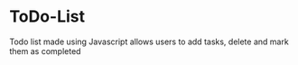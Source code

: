 # ToDo-List
Todo list made using Javascript allows users to add tasks, delete and mark them as completed
